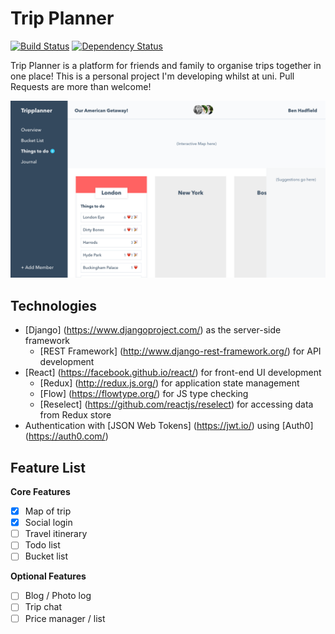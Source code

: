 Trip Planner
============

[![Build Status](https://travis-ci.org/benjaminhadfield/tripplanner.svg?branch=master)](https://travis-ci.org/benjaminhadfield/tripplanner)
[![Dependency Status](https://david-dm.org/benjaminhadfield/tripplanner.svg)](https://david-dm.org/benjaminhadfield/tripplanner)

Trip Planner is a platform for friends and family to organise trips together in one place! This is a personal project I'm developing whilst at uni. Pull Requests are more than welcome!

![TripPlanner Dashboard](/readme_assets/images/dashboard%204-12-16.png)

Technologies
------------
- [Django] (https://www.djangoproject.com/) as the server-side framework
  - [REST Framework] (http://www.django-rest-framework.org/) for API development
- [React] (https://facebook.github.io/react/) for front-end UI development
  - [Redux] (http://redux.js.org/) for application state management
  - [Flow] (https://flowtype.org/) for JS type checking
  - [Reselect] (https://github.com/reactjs/reselect) for accessing data from Redux store
- Authentication with [JSON Web Tokens] (https://jwt.io/) using [Auth0] (https://auth0.com/)  

Feature List
------------
**Core Features**
- [x] Map of trip  
- [x] Social login  
- [ ] Travel itinerary  
- [ ] Todo list  
- [ ] Bucket list  

**Optional Features**
- [ ] Blog / Photo log  
- [ ] Trip chat  
- [ ] Price manager / list  
